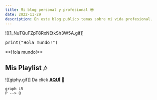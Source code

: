 ```yaml
---
title: Mi blog personal y profesional 😎
date: 2022-11-29
description: En este blog publico temas sobre mi vida profesional.
---
```


![[1_NuTQuFZpT8RxNEtkSh3W5A.gif]]

<pre>
print("Hola mundo!")
</pre>

<div className="text-green-500"> **Hola mundo!** </div>

## Mis Playlist 🎶

![[giphy.gif]]
Da click [**AQUÍ**](blog/playlist) 🥳

```mermaid 
graph LR
P --> Q 
```


<script src="https://utteranc.es/client.js"
        repo="LaloRoe/LaloRoe"
        issue-term="/index"
        theme="icy-dark"
        crossorigin="anonymous"
        async>
</script>